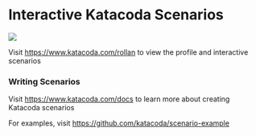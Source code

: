 # Interactive Katacoda Scenarios

[![](http://shields.katacoda.com/katacoda/rollan/count.svg)](https://www.katacoda.com/rollan "Get your profile on Katacoda.com")

Visit https://www.katacoda.com/rollan to view the profile and interactive scenarios

### Writing Scenarios
Visit https://www.katacoda.com/docs to learn more about creating Katacoda scenarios

For examples, visit https://github.com/katacoda/scenario-example
